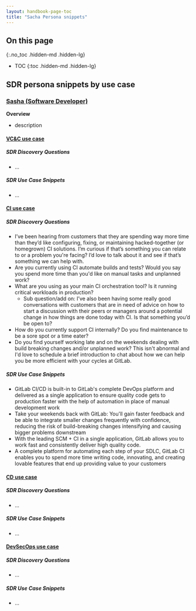 ```yaml
---
layout: handbook-page-toc
title: "Sacha Persona snippets"
---
```


## On this page
{:.no_toc .hidden-md .hidden-lg}

- TOC
{:toc .hidden-md .hidden-lg}

## SDR persona snippets by use case

### [Sasha (Software Developer)](https://about.gitlab.com/handbook/product/personas/#sasha-software-developer)

**Overview**
- description

#### [VC&C use case](https://about.gitlab.com/handbook/marketing/brand-and-product-marketing/product-and-solution-marketing/usecase-gtm/version-control-collaboration/#personas)

##### SDR Discovery Questions

- ...

##### SDR Use Case Snippets

- ...

#### [CI use case](https://about.gitlab.com/handbook/marketing/brand-and-product-marketing/product-and-solution-marketing/usecase-gtm/ci/#personas)

##### SDR Discovery Questions

- I’ve been hearing from customers that they are spending way more time than they’d like configuring, fixing, or maintaining hacked-together (or homegrown) CI solutions. I’m curious if that’s something you can relate to or a problem you're facing? I’d love to talk about it and see if that’s something we can help with. 
- Are you currently using CI automate builds and tests? Would you say you spend more time than you'd like on manual tasks and unplanned work?
- What are you using as your main CI orchestration tool? Is it running critical workloads in production?
   - Sub question/add on: I’ve also been having some really good conversations with customers that are in need of advice on how to start a discussion with their peers or managers around a potential change in how things are done today with CI. Is that something you’d be open to?
- How do you currently support CI internally? Do you find maintenance to be a sore spot or a time eater?
- Do you find yourself working late and on the weekends dealing with build breaking changes and/or unplanned work? This isn't abnormal and I'd love to schedule a brief introduction to chat about how we can help you be more efficient with your cycles at GitLab.

##### SDR Use Case Snippets

- GitLab CI/CD is built-in to GitLab's complete DevOps platform and delivered as a single application to ensure quality code gets to production faster with the help of automation in place of manual development work
- Take your weekends back with GitLab: You'll gain faster feedback and be able to integrate smaller changes frequently with confidence, reducing the risk of build-breaking changes intensifying and causing bigger problems downstream
- With the leading SCM + CI in a single application, GitLab allows you to work fast and consistently deliver high quality code.
- A complete platform for automating each step of your SDLC, GitLab CI enables you to spend more time writing code, innovating, and creating lovable features that end up providing value to your customers


#### [CD use case](https://about.gitlab.com/handbook/marketing/brand-and-product-marketing/product-and-solution-marketing/usecase-gtm/cd/#personas)

##### SDR Discovery Questions

- ...

##### SDR Use Case Snippets

- ...

#### [DevSecOps use case](https://about.gitlab.com/handbook/marketing/brand-and-product-marketing/product-and-solution-marketing/usecase-gtm/devsecops/#personas)

##### SDR Discovery Questions

- ...

##### SDR Use Case Snippets

- ...
